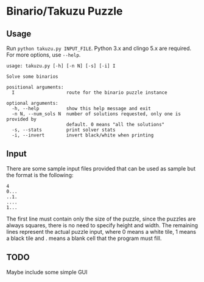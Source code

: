 # Binario/Takuzu Puzzle

## Usage
Run ```python takuzu.py INPUT_FILE```. Python 3.x and clingo 5.x are required.
For more options, use ```--help```.
```
usage: takuzu.py [-h] [-n N] [-s] [-i] I

Solve some binarios

positional arguments:
  I                   route for the binario puzzle instance

optional arguments:
  -h, --help          show this help message and exit
  -n N, --num_sols N  number of solutions requested, only one is provided by
                      default. 0 means "all the solutions"
  -s, --stats         print solver stats
  -i, --invert        invert black/white when printing
```

## Input
There are some sample input files provided that can be used as sample but the
format is the following:
```
4
0...
..1.
....
1...
```

The first line must contain only the size of the puzzle, since the puzzles are
always squares, there is no need to specify height and width.
The remaining lines represent the actual puzzle input, where 0 means a white
tile, 1 means a black tile and . means a blank cell that the program must fill.

## TODO
Maybe include some simple GUI

